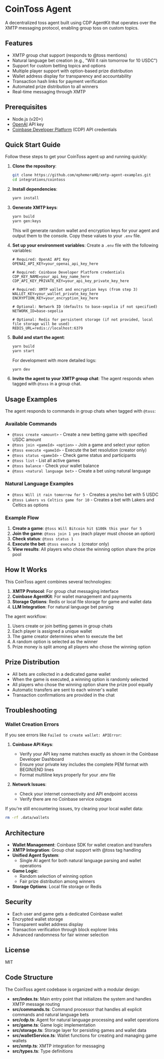 # CoinToss Agent

A decentralized toss agent built using CDP AgentKit that operates over the XMTP messaging protocol, enabling group toss on custom topics.

## Features

- XMTP group chat support (responds to @toss mentions)
- Natural language bet creation (e.g., "Will it rain tomorrow for 10 USDC")
- Support for custom betting topics and options
- Multiple player support with option-based prize distribution
- Wallet address display for transparency and accountability
- Transaction hash links for payment verification
- Automated prize distribution to all winners
- Real-time messaging through XMTP

## Prerequisites

- Node.js (v20+)
- [OpenAI](https://platform.openai.com/) API key
- [Coinbase Developer Platform](https://portal.cdp.coinbase.com) (CDP) API credentials

## Quick Start Guide

Follow these steps to get your CoinToss agent up and running quickly:

1. **Clone the repository**:

   ```bash
   git clone https://github.com/ephemeraHQ/xmtp-agent-examples.git
   cd integrations/cointoss
   ```

2. **Install dependencies**:

   ```bash
   yarn install
   ```

3. **Generate XMTP keys**:

   ```bash
   yarn build
   yarn gen:keys
   ```

   This will generate random wallet and encryption keys for your agent and output them to the console. Copy these values to your `.env` file.


4. **Set up your environment variables**:
   Create a `.env` file with the following variables:

   ```
   # Required: OpenAI API Key
   OPENAI_API_KEY=your_openai_api_key_here

   # Required: Coinbase Developer Platform credentials 
   CDP_KEY_NAME=your_api_key_name_here
   CDP_API_KEY_PRIVATE_KEY=your_api_key_private_key_here

   # Required: XMTP wallet and encryption keys (from step 3)
   WALLET_KEY=your_wallet_private_key_here
   ENCRYPTION_KEY=your_encryption_key_here

   # Optional: Network ID (defaults to base-sepolia if not specified)
   NETWORK_ID=base-sepolia

   # Optional: Redis for persistent storage (if not provided, local file storage will be used)
   REDIS_URL=redis://localhost:6379
   ```

5. **Build and start the agent**:

   ```bash
   yarn build
   yarn start
   ```

   For development with more detailed logs:
   ```bash
   yarn dev
   ```

6. **Invite the agent to your XMTP group chat**:
   The agent responds when tagged with `@toss` in a group chat.

## Usage Examples

The agent responds to commands in group chats when tagged with `@toss`:

### Available Commands

- `@toss create <amount>` - Create a new betting game with specified USDC amount
- `@toss join <gameId> <option>` - Join a game and select your option
- `@toss execute <gameId>` - Execute the bet resolution (creator only)
- `@toss status <gameId>` - Check game status and participants
- `@toss list` - List all active games
- `@toss balance` - Check your wallet balance
- `@toss <natural language bet>` - Create a bet using natural language

### Natural Language Examples
- `@toss Will it rain tomorrow for 5` - Creates a yes/no bet with 5 USDC
- `@toss Lakers vs Celtics game for 10` - Creates a bet with Lakers and Celtics as options

### Example Flow

1. **Create a game**: `@toss Will Bitcoin hit $100k this year for 5`
2. **Join the game**: `@toss join 1 yes` (each player must choose an option)
3. **Check status**: `@toss status 1`
4. **Execute the bet**: `@toss execute 1` (creator only)
5. **View results**: All players who chose the winning option share the prize pool

## How It Works

This CoinToss agent combines several technologies:

1. **XMTP Protocol**: For group chat messaging interface
2. **Coinbase AgentKit**: For wallet management and payments
3. **Storage Options**: Redis or local file storage for game and wallet data
4. **LLM Integration**: For natural language bet parsing

The agent workflow:
1. Users create or join betting games in group chats
2. Each player is assigned a unique wallet 
3. The game creator determines when to execute the bet
4. A random option is selected as the winner
5. Prize money is split among all players who chose the winning option

## Prize Distribution

- All bets are collected in a dedicated game wallet
- When the game is executed, a winning option is randomly selected
- All players who chose the winning option share the prize pool equally
- Automatic transfers are sent to each winner's wallet
- Transaction confirmations are provided in the chat

## Troubleshooting

### Wallet Creation Errors

If you see errors like `Failed to create wallet: APIError`:

1. **Coinbase API Keys**: 
   - Verify your API key name matches exactly as shown in the Coinbase Developer Dashboard
   - Ensure your private key includes the complete PEM format with BEGIN/END lines
   - Format multiline keys properly for your .env file

2. **Network Issues**:
   - Check your internet connectivity and API endpoint access
   - Verify there are no Coinbase service outages

If you're still encountering issues, try clearing your local wallet data:
```bash
rm -rf .data/wallets
```

## Architecture

- **Wallet Management**: Coinbase SDK for wallet creation and transfers
- **XMTP Integration**: Group chat support with @toss tag handling
- **Unified Agent System**: 
  - Single AI agent for both natural language parsing and wallet operations
- **Game Logic**: 
  - Random selection of winning option
  - Fair prize distribution among winners
- **Storage Options**: Local file storage or Redis

## Security

- Each user and game gets a dedicated Coinbase wallet
- Encrypted wallet storage
- Transparent wallet address display
- Transaction verification through block explorer links
- Advanced randomness for fair winner selection

## License

MIT

## Code Structure

The CoinToss agent codebase is organized with a modular design:

- **src/index.ts**: Main entry point that initializes the system and handles XMTP message routing
- **src/commands.ts**: Command processor that handles all explicit commands and natural language bets
- **src/cdp.ts**: Agent for natural language processing and wallet operations
- **src/game.ts**: Game logic implementation
- **src/storage.ts**: Storage layer for persisting games and wallet data
- **src/walletService.ts**: Wallet functions for creating and managing game wallets
- **src/xmtp.ts**: XMTP integration for messaging
- **src/types.ts**: Type definitions